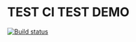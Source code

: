 # TEST CI TEST DEMO

[![Build status](https://ci.appveyor.com/api/projects/status/vmcq54ax28gypa9w?svg=true)](https://ci.appveyor.com/project/ShulaevIvan/appveyor-test)